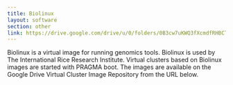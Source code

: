 ```yaml
---
title: Biolinux
layout: software
section: other
link: https://drive.google.com/drive/u/0/folders/0B3cw7uKWQ3fXcmdfRHBCTV9KaUU
---
```


Biolinux is a virtual image for running genomics tools. Biolinux is used by
The International Rice Research Institute. Virtual clusters based on Biolinux
images are started with PRAGMA boot. The images are available on the
Google Drive Virtual Cluster Image Repository from the URL below.


